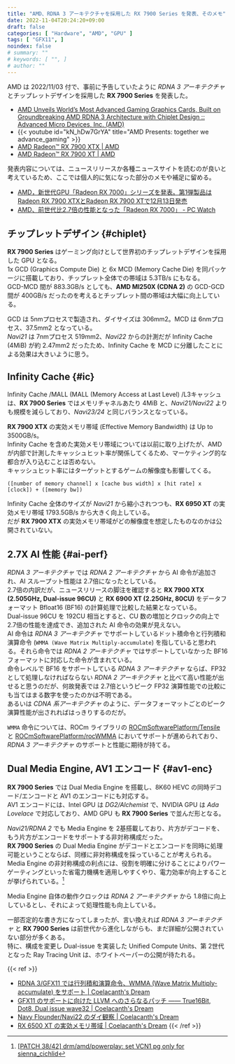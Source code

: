 ```yaml
---
title: "AMD、RDNA 3 アーキテクチャを採用した RX 7900 Series を発表、そのメモ"
date: 2022-11-04T20:24:20+09:00
draft: false
categories: [ "Hardware", "AMD", "GPU" ]
tags: [ "GFX11", ]
noindex: false
# summary: ""
# keywords: [ "", ]
# author: ""
---
```


AMD は 2022/11/03 付で、事前に予告していたように *RDNA 3 アーキテクチャ* とチップレットデザインを採用した **RX 7900 Series** を発表した。  

 * [AMD Unveils World’s Most Advanced Gaming Graphics Cards, Built on Groundbreaking AMD RDNA 3 Architecture with Chiplet Design :: Advanced Micro Devices, Inc. (AMD)](https://ir.amd.com/news-events/press-releases/detail/1099/amd-unveils-worlds-most-advanced-gaming-graphics-cards)
 * {{< youtube id="kN_hDw7GrYA" title="AMD Presents: together we advance_gaming" >}}
 * [AMD Radeon™ RX 7900 XTX | AMD](https://www.amd.com/en/products/graphics/amd-radeon-rx-7900xtx)
 * [AMD Radeon™ RX 7900 XT | AMD](https://www.amd.com/en/products/graphics/amd-radeon-rx-7900xt)

発表内容については、ニュースリリースか各種ニュースサイトを読むのが良いと考えているため、ここでは個人的に気になった部分のメモや補足に留める。  

 * [AMD，新世代GPU「Radeon RX 7000」シリーズを発表。第1弾製品はRadeon RX 7900 XTXとRadeon RX 7900 XTで12月13日発売](https://www.4gamer.net/games/660/G066019/20221104001/)
 * [AMD、前世代比2.7倍の性能となった「Radeon RX 7000」 - PC Watch](https://pc.watch.impress.co.jp/docs/news/1452983.html)

## チップレットデザイン {#chiplet}
**RX 7900 Series** はゲーミング向けとして世界初のチップレットデザインを採用した GPU となる。  
1x GCD (Graphics Compute Die) と 6x MCD (Memory Cache Die) を同パッケージに搭載しており、チップレット全体での帯域は 5.3TB/s にもなる。  
GCD-MCD 間が 883.3GB/s としても、**AMD MI250X (CDNA 2)** の GCD-GCD 間が 400GB/s だったのを考えるとチップレット間の帯域は大幅に向上している。  

GCD は 5nmプロセスで製造され、ダイサイズは 306mm2。MCD は 6nmプロセス、37.5mm2 となっている。  
*Navi21* は 7nmプロセス 519mm2、*Navi22* からの計測だが Infinity Cache (4MiB) が約 2.47mm2 だったため、Infinity Cache を MCD に分離したことによる効果は大きいように思う。  

## Infinity Cache {#ic}
Infinity Cache /MALL (MALL (Memory Access at Last Level) /L3キャッシュは、**RX 7900 Series** ではメモリチャネルあたり 4MiB と、*Navi21/Navi22* よりも規模を減らしており、*Navi23/24* と同じバランスとなっている。  

**RX 7900 XTX** の実効メモリ帯域 (Effective Memory Bandwidth) は Up to 3500GB/s。  
Infinity Cache を含めた実効メモリ帯域については以前に取り上げたが、AMD が内部で計測したキャッシュヒット率が関係してくるため、マーケティング的な都合が入り込むことは否めない。  
キャッシュヒット率にはターゲットとするゲームの解像度も影響してくる。  

`([number of memory channel] x [cache bus width] x [hit rate] x [clock]) + ([memory bw])`  

Infinity Cache 全体のサイズが *Navi21* から縮小されつつも、**RX 6950 XT** の実効メモリ帯域 1793.5GB/s から大きく向上している。  
だが **RX 7900 XTX** の実効メモリ帯域がどの解像度を想定したものなのかは公開されていない。  

## 2.7X AI 性能 {#ai-perf}
*RDNA 3 アーキテクチャ* では *RDNA 2 アーキテクチャ* から AI 命令が追加され、AI スループット性能は 2.7倍になったとしている。  
2.7倍の内訳だが、ニュースリリースの脚注を確認すると **RX 7900 XTX (2.505GHz, Dual-issue 96CU)** と **RX 6900 XT (2.25GHz, 80CU)** をデータフォーマット Bfloat16 (BF16) の計算処理で比較した結果となっている。  
Dual-issue 96CU を 192CU 相当とすると、CU 数の増加とクロックの向上で 2.7倍の性能を達成でき、追加された AI 命令の効果が見えない。  
AI 命令は *RDNA 3 アーキテクチャ* でサポートしているドット積命令と行列積和演算命令 (`WMMA (Wave Matrix Multiply-accumulate`) を指していると思われる。それら命令では *RDNA 2 アーキテクチャ* ではサポートしていなかった BF16 フォーマットに対応した命令が含まれている。  
命令レベルで BF16 をサポートしている *RDNA 3 アーキテクチャ* ならば、FP32 として処理しなければならない *RDNA 2 アーキテクチャ* と比べて高い性能が出せると思うのだが、何故発表では 2.7倍というピーク FP32 演算性能での比較にも当てはまる数字を使ったのかは不明である。  
あるいは *CDNA 系アーキテクチャ* のように、データフォーマットごとのピーク演算性能が出されればはっきりするのだが。  

`WMMA` 命令については、ROCm ライブラリの [ROCmSoftwarePlatform/Tensile](https://github.com/ROCmSoftwarePlatform/Tensile) と [ROCmSoftwarePlatform/rocWMMA](https://github.com/ROCmSoftwarePlatform/rocWMMA) においてサポートが進められており、*RDNA 3 アーキテクチャ* のサポートと性能に期待が持てる。  

## Dual Media Engine, AV1 エンコード {#av1-enc}
**RX 7900 Series** では Dual Media Engine を搭載し、8K60 HEVC の同時デコード/エンコードと AV1 のエンコードにも対応する。  
AV1 エンコードには、Intel GPU は *DG2/Alchemist* で、NVIDIA GPU は *Ada Lovelace* で対応しており、AMD GPU も **RX 7900 Series** で並んだ形となる。  

*Navi21/RDNA 2* でも Media Engine を 2基搭載しており、片方がデコードを、もう片方がエンコードをサポートする非対称構成だった。  
**RX 7900 Series** の Dual Media Engine がデコードとエンコードを同時に処理可能ということならば、同様に非対称構成を採っていることが考えられる。  
Media Engine の非対称構成の利点には、役割を明確に分けることによりパワーゲーティングといった省電力機構を適用しやすくやり、電力効率が向上することが挙げられている。[^navi21-vcn]  

[^navi21-vcn]: [[PATCH 38/42] drm/amd/powerplay: set VCN1 pg only for sienna_cichlid](https://lists.freedesktop.org/archives/amd-gfx/2020-July/051564.html)

Media Engine 自体の動作クロックは *RDNA 2 アーキテクチャ* から 1.8倍に向上しているとし、それによって処理性能も向上している。  

一部否定的な書き方になってしまったが、言い換えれば *RDNA 3 アーキテクチャ* と **RX 7900 Series** は前世代から進化しながらも、まだ詳細が公開されていない部分が多くある。  
特に、構成を変更し Dual-issue を実装した Unified Compute Units、第 2世代となった Ray Tracing Unit は、ホワイトペーパーの公開が待たれる。  

{{< ref >}}
 * [RDNA 3/GFX11 では行列積和演算命令、WMMA (Wave Matrix Multiply-accumulate) をサポート | Coelacanth's Dream](/posts/2022/06/29/gfx11-wmma-inst/)
 * [GFX11 のサポートに向けた LLVM へのさらなるパッチ ―― True16Bit, Dot8, Dual issue wave32 | Coelacanth's Dream](/posts/2022/05/10/llvm-gfx11-dual-issue/)
 * [Navy Flounder/Navi22 のダイ観察 | Coelacanth's Dream](/posts/2021/12/02/navy_flounder-dieshot/)
 * [RX 6500 XT の実効メモリ帯域 | Coelacanth's Dream](/posts/2022/01/13/rx-6500-xt-effective-bw/)
{{< /ref >}}
